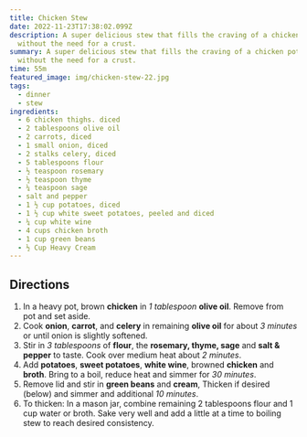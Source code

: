 ```yaml
---
title: Chicken Stew
date: 2022-11-23T17:38:02.099Z
description: A super delicious stew that fills the craving of a chicken pot pie
  without the need for a crust.
summary: A super delicious stew that fills the craving of a chicken pot pie
  without the need for a crust.
time: 55m
featured_image: img/chicken-stew-22.jpg
tags:
  - dinner
  - stew
ingredients:
  - 6 chicken thighs. diced
  - 2 tablespoons olive oil
  - 2 carrots, diced
  - 1 small onion, diced
  - 2 stalks celery, diced
  - 5 tablespoons flour
  - ½ teaspoon rosemary
  - ½ teaspoon thyme
  - ¼ teaspoon sage
  - salt and pepper
  - 1 ½ cup potatoes, diced
  - 1 ½ cup white sweet potatoes, peeled and diced
  - ¼ cup white wine
  - 4 cups chicken broth
  - 1 cup green beans
  - ½ Cup Heavy Cream
---
```

## Directions

1. In a heavy pot, brown **chicken** in *1 tablespoon* **olive oil**. Remove from pot and set aside.
2. C﻿ook **onion**, **carrot**, and **celery** in remaining **olive oil** for about *3 minutes* or until onion is slightly softened.
3. S﻿tir in *3 tablespoons* of **flour**, the **rosemary, thyme, sage** and **salt & pepper** to taste. Cook over medium heat about *2 minutes*.
4. A﻿dd **potatoes**, **sweet potatoes**, **white wine**, browned **chicken** and **broth**. Bring to a boil, reduce heat and simmer for *30 minutes*.
5. R﻿emove lid and stir in **green beans** and **cream**, Thicken if desired (below) and simmer and additional *10 minutes*.
6. T﻿o thicken: In a mason jar, combine remaining 2 tablespoons flour and 1 cup water or broth. Sake very well and add a little at a time to boiling stew to reach desired consistency.